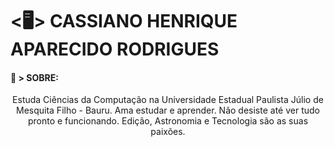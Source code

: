 # <🖥> CASSIANO HENRIQUE APARECIDO RODRIGUES

#### 📃 > SOBRE:
<p align="center">
Estuda Ciências da Computação na Universidade Estadual Paulista Júlio de Mesquita Filho - Bauru. Ama estudar e aprender. Não desiste até ver tudo pronto e funcionando. Edição, Astronomia e Tecnologia são as suas paixões. 
</p>
